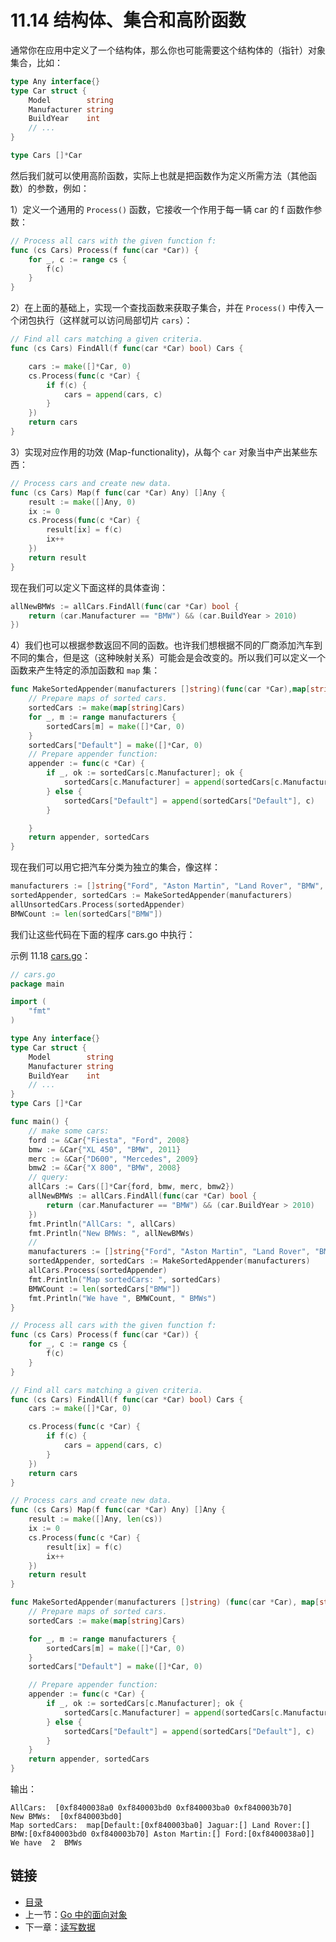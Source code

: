 # 11.14 结构体、集合和高阶函数

通常你在应用中定义了一个结构体，那么你也可能需要这个结构体的（指针）对象集合，比如：

```go
type Any interface{}
type Car struct {
	Model        string
	Manufacturer string
	BuildYear    int
	// ...
}

type Cars []*Car
```

然后我们就可以使用高阶函数，实际上也就是把函数作为定义所需方法（其他函数）的参数，例如：

1）定义一个通用的 `Process()` 函数，它接收一个作用于每一辆 car 的 f 函数作参数：

```go
// Process all cars with the given function f:
func (cs Cars) Process(f func(car *Car)) {
	for _, c := range cs {
		f(c)
	}
}
```

2）在上面的基础上，实现一个查找函数来获取子集合，并在 `Process()` 中传入一个闭包执行（这样就可以访问局部切片 `cars`）：

```go
// Find all cars matching a given criteria.
func (cs Cars) FindAll(f func(car *Car) bool) Cars {

	cars := make([]*Car, 0)
	cs.Process(func(c *Car) {
		if f(c) {
			cars = append(cars, c)
		}
	})
	return cars
}
```

3）实现对应作用的功效 (Map-functionality)，从每个 `car` 对象当中产出某些东西：

```go
// Process cars and create new data.
func (cs Cars) Map(f func(car *Car) Any) []Any {
	result := make([]Any, 0)
	ix := 0
	cs.Process(func(c *Car) {
		result[ix] = f(c)
		ix++
	})
	return result
}
```

现在我们可以定义下面这样的具体查询：

```go
allNewBMWs := allCars.FindAll(func(car *Car) bool {
	return (car.Manufacturer == "BMW") && (car.BuildYear > 2010)
})
```

4）我们也可以根据参数返回不同的函数。也许我们想根据不同的厂商添加汽车到不同的集合，但是这（这种映射关系）可能会是会改变的。所以我们可以定义一个函数来产生特定的添加函数和 `map` 集：

```go
func MakeSortedAppender(manufacturers []string)(func(car *Car),map[string]Cars) {
	// Prepare maps of sorted cars.
	sortedCars := make(map[string]Cars)
	for _, m := range manufacturers {
		sortedCars[m] = make([]*Car, 0)
	}
	sortedCars["Default"] = make([]*Car, 0)
	// Prepare appender function:
	appender := func(c *Car) {
		if _, ok := sortedCars[c.Manufacturer]; ok {
			sortedCars[c.Manufacturer] = append(sortedCars[c.Manufacturer], c)
		} else {
			sortedCars["Default"] = append(sortedCars["Default"], c)
		}

	}
	return appender, sortedCars
}
```

现在我们可以用它把汽车分类为独立的集合，像这样：

```go
manufacturers := []string{"Ford", "Aston Martin", "Land Rover", "BMW", "Jaguar"}
sortedAppender, sortedCars := MakeSortedAppender(manufacturers)
allUnsortedCars.Process(sortedAppender)
BMWCount := len(sortedCars["BMW"])
```

我们让这些代码在下面的程序 cars.go 中执行：

示例 11.18 [cars.go](examples/chapter_11/cars.go)：

```go
// cars.go
package main

import (
	"fmt"
)

type Any interface{}
type Car struct {
	Model        string
	Manufacturer string
	BuildYear    int
	// ...
}
type Cars []*Car

func main() {
	// make some cars:
	ford := &Car{"Fiesta", "Ford", 2008}
	bmw := &Car{"XL 450", "BMW", 2011}
	merc := &Car{"D600", "Mercedes", 2009}
	bmw2 := &Car{"X 800", "BMW", 2008}
	// query:
	allCars := Cars([]*Car{ford, bmw, merc, bmw2})
	allNewBMWs := allCars.FindAll(func(car *Car) bool {
		return (car.Manufacturer == "BMW") && (car.BuildYear > 2010)
	})
	fmt.Println("AllCars: ", allCars)
	fmt.Println("New BMWs: ", allNewBMWs)
	//
	manufacturers := []string{"Ford", "Aston Martin", "Land Rover", "BMW", "Jaguar"}
	sortedAppender, sortedCars := MakeSortedAppender(manufacturers)
	allCars.Process(sortedAppender)
	fmt.Println("Map sortedCars: ", sortedCars)
	BMWCount := len(sortedCars["BMW"])
	fmt.Println("We have ", BMWCount, " BMWs")
}

// Process all cars with the given function f:
func (cs Cars) Process(f func(car *Car)) {
	for _, c := range cs {
		f(c)
	}
}

// Find all cars matching a given criteria.
func (cs Cars) FindAll(f func(car *Car) bool) Cars {
	cars := make([]*Car, 0)

	cs.Process(func(c *Car) {
		if f(c) {
			cars = append(cars, c)
		}
	})
	return cars
}

// Process cars and create new data.
func (cs Cars) Map(f func(car *Car) Any) []Any {
	result := make([]Any, len(cs))
	ix := 0
	cs.Process(func(c *Car) {
		result[ix] = f(c)
		ix++
	})
	return result
}

func MakeSortedAppender(manufacturers []string) (func(car *Car), map[string]Cars) {
	// Prepare maps of sorted cars.
	sortedCars := make(map[string]Cars)

	for _, m := range manufacturers {
		sortedCars[m] = make([]*Car, 0)
	}
	sortedCars["Default"] = make([]*Car, 0)

	// Prepare appender function:
	appender := func(c *Car) {
		if _, ok := sortedCars[c.Manufacturer]; ok {
			sortedCars[c.Manufacturer] = append(sortedCars[c.Manufacturer], c)
		} else {
			sortedCars["Default"] = append(sortedCars["Default"], c)
		}
	}
	return appender, sortedCars
}
```

输出：

```
AllCars:  [0xf8400038a0 0xf840003bd0 0xf840003ba0 0xf840003b70]
New BMWs:  [0xf840003bd0]
Map sortedCars:  map[Default:[0xf840003ba0] Jaguar:[] Land Rover:[] BMW:[0xf840003bd0 0xf840003b70] Aston Martin:[] Ford:[0xf8400038a0]]
We have  2  BMWs
```


## 链接

- [目录](getting-started.md)
- 上一节：[Go 中的面向对象](11.13.md)
- 下一章：[读写数据](12.0.md)
